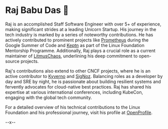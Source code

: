 # Raj Babu Das  👋
Raj is an accomplished Staff Software Engineer with over 5+ of experience, making significant strides at a leading Unicorn Startup. His journey in the tech industry is marked by a series of noteworthy contributions. He has actively contributed to prominent projects like [Prometheus](https://github.com/prometheus/test-infra) during the Google Summer of Code and [Keptn](https://github.com/keptn-contrib/prometheus-service) as part of the Linux Foundation Mentorship Programme. Additionally, Raj plays a crucial role as a current maintainer of [LitmusChaos](https://github.com/litmuschaos/litmus), underlining his deep commitment to open-source projects.

Raj's contributions also extend to other CNCF projects, where he is an active contributor to [Kyverno](https://github.com/kyverno/kyverno) and [SigNoz](https://github.com/signoz/signoz). Balancing roles as a developer by day and SRE by night, he is passionate about building resilient systems and fervently advocates for cloud-native best practices. Raj has shared his expertise at various international conferences, including KubeCon, engaging with the global tech community.

For a detailed overview of his technical contributions to the Linux Foundation and his professional journey, visit his profile at [OpenProfile](https://openprofile.dev/profile/rajdas98).


--x--
  
